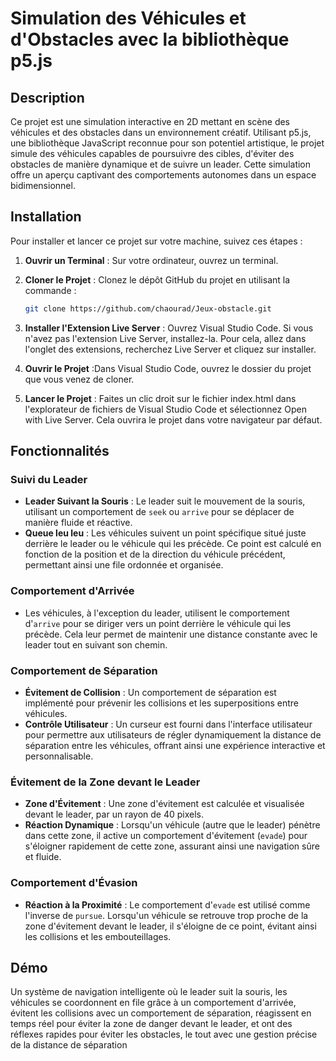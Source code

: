  # Simulation des Véhicules et d'Obstacles avec la bibliothèque p5.js

## Description
Ce projet est une simulation interactive en 2D mettant en scène des véhicules et des obstacles dans un environnement créatif. Utilisant p5.js, une bibliothèque JavaScript reconnue pour son potentiel artistique, le projet simule des véhicules capables de poursuivre des cibles, d'éviter des obstacles de manière dynamique et de suivre un leader. Cette simulation offre un aperçu captivant des comportements autonomes dans un espace bidimensionnel.


## Installation 

Pour installer et lancer ce projet sur votre machine, suivez ces étapes :

1. **Ouvrir un Terminal** : Sur votre ordinateur, ouvrez un terminal.

2. **Cloner le Projet** : Clonez le dépôt GitHub du projet en utilisant la commande :
   ```bash
   git clone https://github.com/chaourad/Jeux-obstacle.git
3. **Installer l'Extension Live Server** : Ouvrez Visual Studio Code. Si vous n'avez pas l'extension Live Server, installez-la. Pour cela, allez dans l'onglet des extensions, recherchez Live Server et cliquez sur installer.

4. **Ouvrir le Projet** :Dans Visual Studio Code, ouvrez le dossier du projet que vous venez de cloner.

5.  **Lancer le Projet** : Faites un clic droit sur le fichier index.html dans l'explorateur de fichiers de Visual Studio Code et sélectionnez Open with Live Server. Cela ouvrira le projet dans votre navigateur par défaut.

## Fonctionnalités

### Suivi du Leader
- **Leader Suivant la Souris** : Le leader suit le mouvement de la souris, utilisant un comportement de `seek` ou `arrive` pour se déplacer de manière fluide et réactive.
- **Queue leu leu** : Les véhicules suivent un point spécifique situé juste derrière le leader ou le véhicule qui les précède. Ce point est calculé en fonction de la position et de la direction du véhicule précédent, permettant ainsi une file ordonnée et organisée.

### Comportement d'Arrivée
- Les véhicules, à l'exception du leader, utilisent le comportement d'`arrive` pour se diriger vers un point derrière le véhicule qui les précède. Cela leur permet de maintenir une distance constante avec le leader tout en suivant son chemin.

### Comportement de Séparation
- **Évitement de Collision** : Un comportement de séparation est implémenté pour prévenir les collisions et les superpositions entre véhicules.
- **Contrôle Utilisateur** : Un curseur est fourni dans l'interface utilisateur pour permettre aux utilisateurs de régler dynamiquement la distance de séparation entre les véhicules, offrant ainsi une expérience interactive et personnalisable.

### Évitement de la Zone devant le Leader
- **Zone d'Évitement** : Une zone d'évitement est calculée et visualisée devant le leader, par un rayon de 40 pixels.
- **Réaction Dynamique** : Lorsqu'un véhicule (autre que le leader) pénètre dans cette zone, il active un comportement d'évitement (`evade`) pour s'éloigner rapidement de cette zone, assurant ainsi une navigation sûre et fluide.

### Comportement d'Évasion
- **Réaction à la Proximité** : Le comportement d'`evade` est utilisé comme l'inverse de `pursue`. Lorsqu'un véhicule se retrouve trop proche de la zone d'évitement devant le leader, il s'éloigne de ce point, évitant ainsi les collisions et les embouteillages.

## Démo

Un système de navigation intelligente où le leader suit la souris, les véhicules se coordonnent en file grâce à un comportement d'arrivée, évitent les collisions avec un comportement de séparation, réagissent en temps réel pour éviter la zone de danger devant le leader, et ont des réflexes rapides pour éviter les obstacles, le tout avec une gestion précise de la distance de séparation






